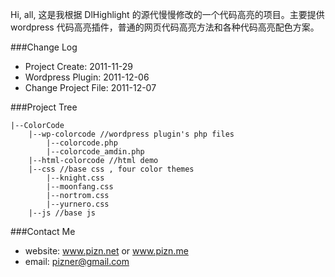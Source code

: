 Hi, all, 这是我根据 DlHighlight 的源代慢慢修改的一个代码高亮的项目。主要提供wordpress 代码高亮插件，普通的网页代码高亮方法和各种代码高亮配色方案。

###Change Log

* Project Create:          2011-11-29
* Wordpress Plugin:        2011-12-06
* Change Project File:     2011-12-07

###Project Tree

    |--ColorCode
        |--wp-colorcode //wordpress plugin's php files
            |--colorcode.php
            |--colorcode_amdin.php
        |--html-colorcode //html demo
        |--css //base css , four color themes
            |--knight.css
            |--moonfang.css
            |--nortrom.css
            |--yurnero.css
        |--js //base js


###Contact Me

* website: www.pizn.net or www.pizn.me
* email: pizner@gmail.com
